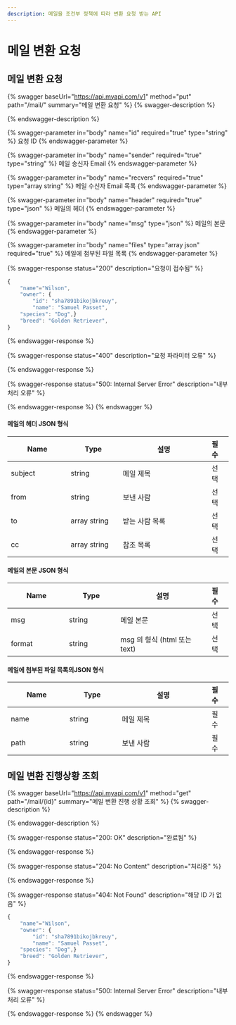 ```yaml
---
description: 메일을 조건부 정책에 따라 변환 요청 받는 API
---
```


# 메일 변환 요청

## 메일 변환 요청

{% swagger baseUrl="https://api.myapi.com/v1" method="put" path="/mail/" summary="메일 변환 요청" %}
{% swagger-description %}

{% endswagger-description %}

{% swagger-parameter in="body" name="id" required="true" type="string" %}
요청 ID
{% endswagger-parameter %}

{% swagger-parameter in="body" name="sender" required="true" type="string" %}
메일 송신자 Email
{% endswagger-parameter %}

{% swagger-parameter in="body" name="recvers" required="true" type="array string" %}
메일 수신자 Email 목록
{% endswagger-parameter %}

{% swagger-parameter in="body" name="header" required="true" type="json" %}
메일의 헤더
{% endswagger-parameter %}

{% swagger-parameter in="body" name="msg" type="json" %}
메일의 본문
{% endswagger-parameter %}

{% swagger-parameter in="body" name="files" type="array json" required="true" %}
메일에 첨부된 파일 목록
{% endswagger-parameter %}

{% swagger-response status="200" description="요청이 접수됨" %}
```javascript
{
    "name"="Wilson",
    "owner": {
        "id": "sha7891bikojbkreuy",
        "name": "Samuel Passet",
    "species": "Dog",}
    "breed": "Golden Retriever",
}
```
{% endswagger-response %}

{% swagger-response status="400" description="요청 파라미터 오류" %}

{% endswagger-response %}

{% swagger-response status="500: Internal Server Error" description="내부 처리 오류" %}

{% endswagger-response %}
{% endswagger %}

#### 메일의 헤더 JSON 형식

<table><thead><tr><th width="162">Name</th><th width="141">Type</th><th width="296">설명</th><th>필수</th><th data-hidden></th></tr></thead><tbody><tr><td>subject</td><td>string</td><td>메일 제목</td><td>선택</td><td></td></tr><tr><td>from</td><td>string</td><td>보낸 사람</td><td>선택</td><td></td></tr><tr><td>to</td><td>array string</td><td>받는 사람 목록</td><td>선택</td><td></td></tr><tr><td>cc</td><td>array string</td><td>참조 목록</td><td>선택</td><td></td></tr></tbody></table>

#### 메일의 본문 JSON 형식

<table><thead><tr><th width="162">Name</th><th width="141">Type</th><th width="296">설명</th><th>필수</th><th data-hidden></th></tr></thead><tbody><tr><td>msg</td><td>string</td><td>메일 본문</td><td>선택</td><td></td></tr><tr><td>format</td><td>string</td><td>msg 의  형식  (html 또는 text)</td><td>선택</td><td></td></tr></tbody></table>

#### 메일에 첨부된 파일 목록의JSON 형식

<table><thead><tr><th width="162">Name</th><th width="141">Type</th><th width="296">설명</th><th>필수</th><th data-hidden></th></tr></thead><tbody><tr><td>name</td><td>string</td><td>메일 제목</td><td>필수</td><td></td></tr><tr><td>path</td><td>string</td><td>보낸 사람</td><td>필수</td><td></td></tr></tbody></table>



## 메일 변환  진행상황  조회

{% swagger baseUrl="https://api.myapi.com/v1" method="get" path="/mail/{id}" summary="메일 변환 진행 상황 조회" %}
{% swagger-description %}

{% endswagger-description %}

{% swagger-response status="200: OK" description="완료됨" %}

{% endswagger-response %}

{% swagger-response status="204: No Content" description="처리중" %}

{% endswagger-response %}

{% swagger-response status="404: Not Found" description="해당 ID 가 없음" %}
```javascript
{
    "name"="Wilson",
    "owner": {
        "id": "sha7891bikojbkreuy",
        "name": "Samuel Passet",
    "species": "Dog",}
    "breed": "Golden Retriever",
}
```
{% endswagger-response %}

{% swagger-response status="500: Internal Server Error" description="내부 처리 오류" %}

{% endswagger-response %}
{% endswagger %}

